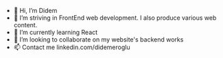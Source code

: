 - 👋 Hi, I’m Didem
- 👀 I’m striving in FrontEnd web development. I also produce various web content.
- 🌱 I’m currently learning React
- 💞️ I’m looking to collaborate on my website's backend works
- 📫 Contact me linkedin.com/didemeroglu

<!---
DidemEroglu/DidemEroglu is a ✨ special ✨ repository because its `README.md` (this file) appears on your GitHub profile.
You can click the Preview link to take a look at your changes.
--->
